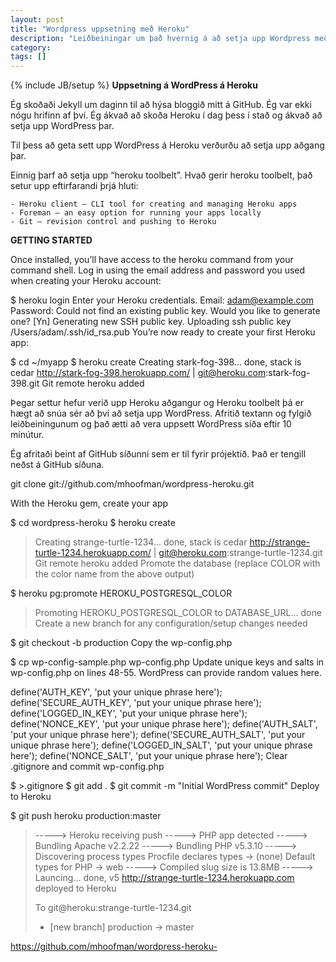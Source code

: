 ```yaml
---
layout: post
title: "Wordpress uppsetning með Heroku"
description: "Leiðbeiningar um það hvernig á að setja upp Wordpress með Heroku"
category: 
tags: []
---
```

{% include JB/setup %}
**Uppsetning á WordPress á Heroku**

Ég skoðaði Jekyll um daginn til að hýsa bloggið mitt á GitHub. Ég var ekki nógu hrifinn af því. Ég ákvað að skoða Heroku í dag þess í stað og ákvað að setja upp WordPress þar.

Til þess að geta sett upp WordPress á Heroku verðurðu að setja upp aðgang þar.

Einnig þarf að setja upp “heroku toolbelt”. Hvað gerir heroku toolbelt, það setur upp eftirfarandi þrjá hluti:

	- Heroku client – CLI tool for creating and managing Heroku apps
	- Foreman – an easy option for running your apps locally
	- Git – revision control and pushing to Heroku

**GETTING STARTED**

Once installed, you’ll have access to the heroku command from your command shell. Log in using the email address and password you used when creating your Heroku account:

$ heroku login
Enter your Heroku credentials.
Email: adam@example.com
Password:
Could not find an existing public key.
Would you like to generate one? [Yn]
Generating new SSH public key.
Uploading ssh public key /Users/adam/.ssh/id_rsa.pub
You’re now ready to create your first Heroku app:

$ cd ~/myapp
$ heroku create
Creating stark-fog-398... done, stack is cedar
http://stark-fog-398.herokuapp.com/ | git@heroku.com:stark-fog-398.git
Git remote heroku added

Þegar settur hefur verið upp Heroku aðgangur og Heroku toolbelt þá er hægt að snúa sér að því að setja upp WordPress. Afritið textann og fylgið leiðbeiningunum og það ætti að vera uppsett WordPress síða eftir 10 mínútur.

Ég afritaði beint af GitHub síðunni sem er til fyrir prójektið. Það er tengill neðst á GitHub síðuna.

git clone git://github.com/mhoofman/wordpress-heroku.git

With the Heroku gem, create your app

$ cd wordpress-heroku
$ heroku create
> Creating strange-turtle-1234... done, stack is cedar
> http://strange-turtle-1234.herokuapp.com/ | git@heroku.com:strange-turtle-1234.git
> Git remote heroku added
Promote the database (replace COLOR with the color name from the above output)

$ heroku pg:promote HEROKU_POSTGRESQL_COLOR
> Promoting HEROKU_POSTGRESQL_COLOR to DATABASE_URL... done
Create a new branch for any configuration/setup changes needed

$ git checkout -b production
Copy the wp-config.php

$ cp wp-config-sample.php wp-config.php
Update unique keys and salts in wp-config.php on lines 48-55. WordPress can provide random values here.

define('AUTH_KEY',         'put your unique phrase here');
define('SECURE_AUTH_KEY',  'put your unique phrase here');
define('LOGGED_IN_KEY',    'put your unique phrase here');
define('NONCE_KEY',        'put your unique phrase here');
define('AUTH_SALT',        'put your unique phrase here');
define('SECURE_AUTH_SALT', 'put your unique phrase here');
define('LOGGED_IN_SALT',   'put your unique phrase here');
define('NONCE_SALT',       'put your unique phrase here');
Clear .gitignore and commit wp-config.php

$ >.gitignore
$ git add .
$ git commit -m "Initial WordPress commit"
Deploy to Heroku

$ git push heroku production:master
> -----> Heroku receiving push
> -----> PHP app detected
> -----> Bundling Apache v2.2.22
> -----> Bundling PHP v5.3.10
> -----> Discovering process types
>        Procfile declares types -> (none)
>        Default types for PHP   -> web
> -----> Compiled slug size is 13.8MB
> -----> Launcing... done, v5
>        http://strange-turtle-1234.herokuapp.com deployed to Heroku
>
> To git@heroku:strange-turtle-1234.git
> * [new branch]    production -> master

https://github.com/mhoofman/wordpress-heroku-
